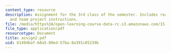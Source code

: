 ```yaml
---
content_type: resource
description: Assignment for the 3rd class of the semester. Includes reading assignment
  and team project instructions.
file: /media/https%3A/open-learning-course-data-rc.s3.amazonaws.com/15-996-cross-cultural-leadership-fall-2004/6149dbafb8a500ed57ba8a391c05239b_assign2.pdf
file_type: application/pdf
resourcetype: Document
title: assign2.pdf
uid: 6149dbaf-b8a5-00ed-57ba-8a391c05239b
---
```

